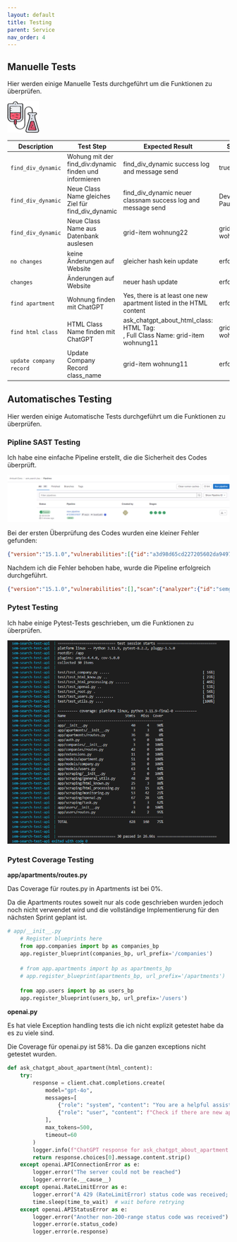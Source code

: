 ```yaml
---
layout: default
title: Testing
parent: Service
nav_order: 4
---
```


## Manuelle Tests

Hier werden einige Manuelle Tests durchgeführt um die Funktionen zu überprüfen.

![Testing](../img/testing.png)

| Description | Test Step | Expected Result | Status | Screen |
| ---         | ---       | ---             | ---    |  ---   |
| `find_div_dynamic`| Wohung mit der find_div:dynamic finden und informieren | find_div_dynamic success log and message send  | true | [Screenshot](../img/testing/find_div_dynamic.png) |
| `find_div_dynamic`| Neue Class Name gleiches Ziel für find_div_dynamic | find_div_dynamic neuer classnam success log and message send  | Device Paused | [Screenshot](../img/testing/find_div_dynamic2.png) |
| `find_div_dynamic`| Neue Class Name aus Datenbank auslesen | grid-item wohnung22  | grid-item wohnung22 | [Screenshot](../img/testing/find_div_dynamic3.png) |
| `no changes`| keine Änderungen auf Website | gleicher hash kein update  | erfolgreich | [Screenshot](../img/testing/same_hash.png) |
| `changes`| Änderungen auf Website | neuer hash update  | erfolgreich | [Screenshot](../img/testing/new_hash.png) |
| `find apartment` | Wohnung finden mit ChatGPT | Yes, there is at least one new apartment listed in the HTML content  | erfolgreich | [Screenshot](../img/testing/chat_gpt_response.png) |
| `find html class` | HTML Class Name finden mit ChatGPT | ask_chatgpt_about_html_class: HTML Tag: <div>, Full Class Name: grid-item wohnung11  | grid-item wohnung22 | [Screenshot](../img/testing/chat_gpt_response_html.png) |
| `update company record` | Update Company Record class_name | grid-item wohnung11  | erfolgreich | [Screenshot](../img/testing/chat_gpt_response_html_updatet.png) |

## Automatisches Testing

Hier werden einige Automatische Tests durchgeführt um die Funktionen zu überprüfen.

### Pipline SAST Testing

Ich habe eine einfache Pipeline erstellt, die die Sicherheit des Codes überprüft.

![GitLab Pipeline](../img/testing/pipline_sast1.png)

Bei der ersten Überprüfung des Codes wurden eine kleiner Fehler gefunden:

```json
{"version":"15.1.0","vulnerabilities":[{"id":"a3d98d65cd227205602da94970e6098191dae34a783d29c820e7077746722811","category":"sast","name":"Uncontrolled resource consumption","description":"The application was found using the `requests` module without configuring a timeout value for\nconnections. This could lead to uncontrolled resource consumption where the application could\nrun out of\nsocket descriptors, effectively causing a Denial of Service (DoS).\n\nTo remediate this issue, pass in a `timeout=` argument to each `requests` call.\n\nExample using a timeout for an HTTP GET request:\n```\n# Issue a GET request to https://example.com with a timeout of 10 seconds\nresponse = requests.get('https://example.com', timeout=10)\n# Work with the response object\n# ...\n```\n\nFor more information on using the requests module see:\n- https://requests.readthedocs.io/en/latest/api/\n","cve":"semgrep_id:bandit.B113:94:94","severity":"Medium","scanner":{"id":"semgrep","name":"Semgrep"},"location":{"file":"app/scraping/general_utils.py","start_line":94},"identifiers":[{"type":"semgrep_id","name":"bandit.B113","value":"bandit.B113","url":"https://semgrep.dev/r/gitlab.bandit.B113"},{"type":"cwe","name":"CWE-400","value":"400","url":"https://cwe.mitre.org/data/definitions/400.html"},{"type":"owasp","name":"A05:2021 - Security Misconfiguration","value":"A05:2021"},{"type":"owasp","name":"A6:2017 - Security Misconfiguration","value":"A6:2017"},{"type":"bandit_test_id","name":"Bandit Test ID B113","value":"B113"}]}],"scan":{"analyzer":{"id":"semgrep","name":"Semgrep","url":"https://gitlab.com/gitlab-org/security-products/analyzers/semgrep","vendor":{"name":"GitLab"},"version":"5.3.0"},"scanner":{"id":"semgrep","name":"Semgrep","url":"https://github.com/returntocorp/semgrep","vendor":{"name":"GitLab"},"version":"1.72.0"},"type":"sast","start_time":"2024-06-19T13:39:21","end_time":"2024-06-19T13:39:33","status":"success"}}
```

Nachdem ich die Fehler behoben habe, wurde die Pipeline erfolgreich durchgeführt.

```json
{"version":"15.1.0","vulnerabilities":[],"scan":{"analyzer":{"id":"semgrep","name":"Semgrep","url":"https://gitlab.com/gitlab-org/security-products/analyzers/semgrep","vendor":{"name":"GitLab"},"version":"5.3.0"},"scanner":{"id":"semgrep","name":"Semgrep","url":"https://github.com/returntocorp/semgrep","vendor":{"name":"GitLab"},"version":"1.72.0"},"type":"sast","start_time":"2024-06-19T13:51:37","end_time":"2024-06-19T13:51:49","status":"success"}}

```

### Pytest Testing

Ich habe einige Pytest-Tests geschrieben, um die Funktionen zu überprüfen.

![Pytest](../img/testing/py_testingpng.png)

### Pytest Coverage Testing

**app/apartments/routes.py**

Das Coverage für routes.py in Apartments ist bei 0%.

Da die Apartments routes soweit nur als code geschrieben wurden jedoch noch nicht verwendet wird und die vollständige Implementierung für den nächsten Sprint geplant ist.

```python
# app/__init__.py
    # Register blueprints here
    from app.companies import bp as companies_bp
    app.register_blueprint(companies_bp, url_prefix='/companies')

    # from app.apartments import bp as apartments_bp
    # app.register_blueprint(apartments_bp, url_prefix='/apartments')

    from app.users import bp as users_bp
    app.register_blueprint(users_bp, url_prefix='/users')
```

**openai.py**

Es hat viele Exception handling tests die ich nicht explizit getestet habe da es zu viele sind.

Die Coverage für openai.py ist 58%. Da die ganzen exceptions nicht getestet wurden.

```python
def ask_chatgpt_about_apartment(html_content):
    try:
        response = client.chat.completions.create(
            model="gpt-4o",
            messages=[
                {"role": "system", "content": "You are a helpful assistant skilled in parsing HTML content."},
                {"role": "user", "content": f"Check if there are new apartments listed in the following HTML content:\n{html_content} and respond in the format 'yes apartment found or no apartment found'."}
            ],
            max_tokens=500,
            timeout=60
        )
        logger.info(f"ChatGPT response for ask_chatgpt_about_apartment: {response.choices[0].message.content.strip()}")
        return response.choices[0].message.content.strip()
    except openai.APIConnectionError as e:
        logger.error("The server could not be reached")
        logger.error(e.__cause__)
    except openai.RateLimitError as e:
        logger.error("A 429 (RateLimitError) status code was received; we should back off a bit.")
        time.sleep(time_to_wait)  # wait before retrying
    except openai.APIStatusError as e:
        logger.error("Another non-200-range status code was received")
        logger.error(e.status_code)
        logger.error(e.response)
```

